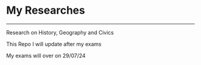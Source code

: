 <h1>My Researches</h1>
<hr>
<p>Research on History, Geography and Civics</p>
<p>This Repo I will update after my exams</p>
<p>My exams will over on 29/07/24</p>
